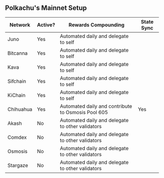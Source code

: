 ## Polkachu's Mainnet Setup

| Network   | Active? | Rewards Compounding                                | State Sync |
| --------- | ------- | -------------------------------------------------- | ---------- |
| Juno      | Yes     | Automated daily and delegate to self               |            |
| Bitcanna  | Yes     | Automated daily and delegate to self               |            |
| Kava      | Yes     | Automated daily and delegate to self               |            |
| Sifchain  | Yes     | Automated daily and delegate to self               |            |
| KiChain   | Yes     | Automated daily and delegate to self               |            |
| Chihuahua | Yes     | Automated daily and contribute to Osmosis Pool 605 | Yes        |
| Akash     | No      | Automated daily and delegate to other validators   |            |
| Comdex    | No      | Automated daily and delegate to other validators   |            |
| Osmosis   | No      | Automated daily and delegate to other validators   |            |
| Stargaze  | No      | Automated daily and delegate to other validators   |            |
